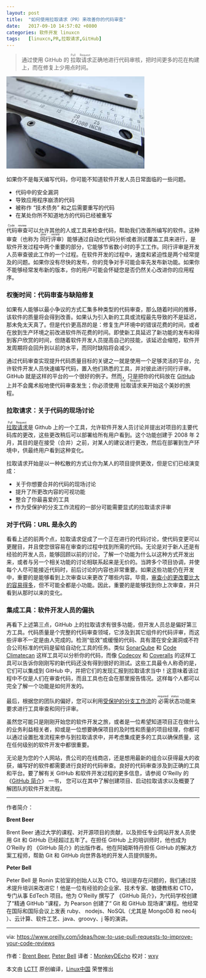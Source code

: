 ```yaml
---
layout: post
title:	"如何使用拉取请求（PR）来改善你的代码审查"
date:	2017-09-10 14:57:02 +0800 
categories:	软件开发 linuxcn 
tags:	[linuxcn,PR,拉取请求,GitHub]
---
```




> 
> 通过使用 GitHub 的<ruby> 拉取请求 <rt>  Pull Request </rt></ruby>正确地进行代码审核，把时间更多的花在构建上，而在修复上少用点时间。
> 
> 
> 


![Measure](/Asserts/Images/album/201709/10/145704nfxpb1k1z9hkfumf.jpg)


如果你不是每天编写代码，你可能不知道软件开发人员日常面临的一些问题。


* 代码中的安全漏洞
* 导致应用程序崩溃的代码
* 被称作 “技术债务” 和之后需要重写的代码
* 在某处你所不知道地方的代码已经被重写


<ruby> 代码审查 <rt>  Code review </rt></ruby>可以允许其他的人或工具来检查代码，帮助我们改善所编写的软件。这种审查（也称为<ruby> 同行评审 <rt>  peer review </rt></ruby>）能够通过自动化代码分析或者测试覆盖工具来进行，是软件开发过程中两个重要的部分，它能够节省数小时的手工工作。同行评审是开发人员审查彼此工作的一个过程。在软件开发的过程中，速度和紧迫性是两个经常提及的问题。如果你没有尽快的发布，你的竞争对手可能会率先发布新功能。如果你不能够经常发布新的版本，你的用户可能会怀疑您是否仍然关心改进你的应用程序。


### 权衡时间：代码审查与缺陷修复


如果有人能够以最小争议的方式汇集多种类型的代码审查，那么随着时间的推移，该软件的质量将会得到改善。如果认为引入新的工具或流程最先导致的不是延迟，那未免太天真了。但是代价更高昂的是：修复生产环境中的错误花费的时间，或者在放到生产环境之前改进软件所花费的时间。即使新工具延迟了新功能的发布和得到客户欣赏的时间，但随着软件开发人员提高自己的技能，该延迟会缩短，软件开发周期将会回升到以前的水平，而同时缺陷将会减少。


通过代码审查实现提升代码质量目标的关键之一就是使用一个足够灵活的平台，允许软件开发人员快速编写代码，置入他们熟悉的工具，并对彼此进行同行评审。 GitHub 就是这样的平台的一个很好的例子。然而，只是把你的代码放在 [GitHub](https://github.com/about) 上并不会魔术般地使代码审查发生；你必须使用<ruby> 拉取请求 <rt>  Pull Request </rt></ruby>来开始这个美妙的旅程。


### 拉取请求：关于代码的现场讨论


<ruby> <a href="https://help.github.com/articles/about-pull-requests/">  拉取请求 </a> <rt>  Pull Request </rt></ruby>是 Github 上的一个工具，允许软件开发人员讨论并提出对项目的主要代码库的更改，这些更改稍后可以部署给所有用户看到。这个功能创建于 2008 年 2 月，其目的是在接受（合并）之前，对某人的建议进行更改，然后在部署到生产环境中，供最终用户看到这种变化。


拉取请求开始是以一种松散的方式让你为某人的项目提供更改，但是它们已经演变成：


* 关于你想要合并的代码的现场讨论
* 提升了所更改内容的可视功能
* 整合了你最喜爱的工具
* 作为受保护的分支工作流程的一部分可能需要显式的拉取请求评审


### 对于代码：URL 是永久的


看看上述的前两个点，拉取请求促成了一个正在进行的代码讨论，使代码变更可以更醒目，并且使您很容易在审查的过程中找到所需的代码。无论是对于新人还是有经验的开发人员，能够回顾以前的讨论，了解一个功能为什么以这种方式开发出来，或者与另一个相关功能的讨论相联系起来是无价的。当跨多个项目协调，并使每个人尽可能接近代码时，前后讨论的内容也非常重要。如果这些功能仍在开发中，重要的是能够看到上次审查以来更改了哪些内容。毕竟，[审查小的更改要比大的容易得多](https://blog.skyliner.io/ship-small-diffs-741308bec0d1)，但不可能全都是小功能。因此，重要的是能够找到你上次审查，并只看到从那时以来的变化。


### 集成工具：软件开发人员的偏执


再看下上述第三点，GitHub 上的拉取请求有很多功能，但开发人员总是偏好第三方工具。代码质量是个完整的代码审查领域，它涉及到其它组件的代码评审，而这些评审不一定是由人完成的。检测“低效”或缓慢的代码、具有潜在安全漏洞或不符合公司标准的代码是留给自动化工具的任务。类似 [SonarQube](https://github.com/integrations/sonarqube) 和 [Code Climatecan](https://github.com/integrations/code-climate) 这样工具可以分析你的代码，而像 [Codecov](https://github.com/integrations/codecov) 和 [Coveralls](https://github.com/integrations/coveralls) 的这样工具可以告诉你刚刚写的新代码还没有得到很好的测试。这些工具最令人称奇的是，它们可以集成到 GitHub 中，并把它们的发现汇报到拉取请求当中！这意味着该过程中不仅是人们在审查代码，而且工具也在会在那里报告情况。这样每个人都可以完全了解一个功能是如何开发的。


最后，根据您的团队的偏好，您可以利用[受保护的分支工作流](https://help.github.com/articles/about-protected-branches/)的<ruby> 必需状态 <rt>  required status </rt></ruby>功能来要求进行工具审查和同行评审。


虽然您可能只是刚刚开始您的软件开发之旅，或者是一位希望知道项目正在做什么的业务利益相关者，抑或是一位想要确保项目的及时性和质量的项目经理，你都可以通过设置批准流程来参与到拉取请求中，并考虑集成更多的工具以确保质量，这在任何级别的软件开发中都很重要。


无论是为您的个人网站，贵公司的在线商店，还是想用最新的组合以获得最大的收获，编写好的软件都需要进行良好的代码审查。良好的代码审查涉及到正确的工具和平台。要了解有关 GitHub 和软件开发过程的更多信息，请参阅 O'Reilly 的 《[GitHub 简介](https://www.safaribooksonline.com/library/view/introducing-github/9781491949801/?utm_source=newsite&utm_medium=content&utm_campaign=lgen&utm_content=how-to-use-pull-requests-to-improve-your-code-reviews-lower)》 一书， 您可以在其中了解创建项目、启动拉取请求以及概要了解团队的软件开发流程。




---


作者简介：


**Brent Beer**


Brent Beer 通过大学的课程、对开源项目的贡献，以及担任专业网站开发人员使用 Git 和 GitHub 已经超过五年了。在担任 GitHub 上的培训师时，他也成为 O’Reilly 的 《GitHub 简介》的出版作者。他在阿姆斯特丹担任 GitHub 的解决方案工程师，帮助 Git 和 GitHub 向世界各地的开发人员提供服务。


**Peter Bell**


Peter Bell 是 Ronin 实验室的创始人以及 CTO。培训是存在问题的，我们通过技术提升培训来改进它！他是一位有经验的企业家、技术专家、敏捷教练和 CTO，专门从事 EdTech 项目。他为 O'Reilly 撰写了 《GitHub 简介》，为代码学校创建了“精通 GitHub ”课程，为 Pearson 创建了“ Git 和 GitHub 现场课”课程。他经常在国际和国际会议上发表 ruby、 nodejs、NoSQL（尤其是 MongoDB 和 neo4j ）、云计算、软件工艺、java、groovy、j 等的演讲。




---


via: <https://www.oreilly.com/ideas/how-to-use-pull-requests-to-improve-your-code-reviews>


作者：[Brent Beer](https://www.oreilly.com/people/acf937de-cdf4-4b0e-85bd-b559404c580e), [Peter Bell](https://www.oreilly.com/people/2256f119-7ea0-440e-99e8-65281919e952) 译者：[MonkeyDEcho](https://github.com/MonkeyDEcho) 校对：[wxy](https://github.com/wxy)


本文由 [LCTT](https://github.com/LCTT/TranslateProject) 原创编译，[Linux中国](https://linux.cn/) 荣誉推出
